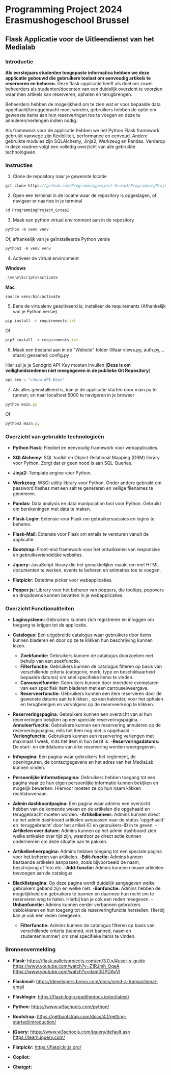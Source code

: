 # Programming Project 2024 Erasmushogeschool Brussel
## Flask Applicatie voor de Uitleendienst van het Medialab
### Introductie
**Als eerstejaars studenten toegepaste informatica hebben we deze applicatie gebouwd die gebruikers toelaat om eenvoudig artikels te reserveren en beheren.**
Deze flask-applicatie heeft als doel om zowel beheerders als studenten/docenten van een duidelijk overzicht te voorzien waar men artikels kan reserveren, ophalen en terugbrengen.

Beheerders hebben de mogelijkheid om te zien wat er voor bepaalde data opgehaald/teruggebracht moet worden, gebruikers hebben de optie om gewenste items aan hun reserveringen toe te voegen en deze te annuleren/verlengen indien nodig.

Als framework voor de applicatie hebben we het Python Flask framework gebruikt vanwege zijn flexibiliteit, performance en eenvoud. 
Andere gebruikte modules zijn SQLAlchemy, Jinja2, Werkzeug en Pandas. Verderop in deze readme volgt een volledig overzicht van alle gebruikte technologieën.

### Instructies

1. Clone de repository naar je gewenste locatie

```typescript
git clone https://github.com/Programmingproject-Groep1/ProgrammingProject_Groep1
```

2. Open een terminal in de locatie waar de repository is opgeslagen, of navigeer er naartoe in je terminal

```typescript
cd ProgrammingProject_Groep1
```

3. Maak een python virtual environment aan in de repository

```typescript
python -m venv venv
```

Of, afhankelijk van je geïnstalleerde Python versie

```typescript
python3 -m venv venv
```

4. Activeer de virtual environment

**Windows**

```typescript
.\venv\Scripts\activate
```

**Mac**

```typescript
source venv/bin/activate
```

5. Eens de virtualenv geactiveerd is, installeer de requirements
(Afhankelijk van je Python versie)

```typescript
pip install -r requirements.txt
```

Of

```typescript
pip3 install -r requirements.txt
```

6. Maak een bestand aan in de "Website" folder (Waar views.py, auth.py,... staan) genaamd: config.py 

Hier zul je je Sendgrid API-Key moeten invullen (**Deze is om veiligheidsredenen niet meegegeven in de publieke Git Repository**)

```typescript
api_key = "<Jouw-API-Key>"
```

7. Als alles geïnstalleerd is, kan je de applicatie starten door main.py te runnen, en naar localhost:5000 te navigeren in je browser

```typescript
python main.py
```

Of 

```typescript
python3 main.py
```

### Overzicht van gebruikte technologieën

- **Python Flask:** Flexibel en eenvoudig framework voor webapplicaties.
  
- **SQLAlchemy:** SQL toolkit en Object-Relational Mapping (ORM) library voor Python. Zorgt dat er geen nood is aan SQL-Queries.
  
- **Jinja2:** Template engine voor Python.
  
- **Werkzeug:** WSGI utility library voor Python. Onder andere gebruikt om password hashes met een salt te genereren en veilige filenames te genereren.
  
- **Pandas:** Data analysis en data manipulation tool voor Python. Gebruikt om berekeningen met data te maken.

- **Flask-Login:** Extensie voor Flask om gebruikerssessies en logins te beheren.

- **Flask-Mail:** Extensie voor Flask om emails te versturen vanuit de applicatie.

- **Bootstrap:** Front-end framework voor het ontwikkelen van responsive en gebruiksvriendelijke websites.

- **Jquery:** JavaScript library die het gemakkelijker maakt om met HTML documenten te werken, events te beheren en animaties toe te voegen.

- **Flatpickr:** Datetime picker voor webapplicaties.

- **Popper.js:** Library voor het beheren van poppers, die tooltips, popovers en dropdowns kunnen bevatten in je webapplicaties.

### Overzicht Functionaliteiten

- **Loginsysteem:** Gebruikers kunnen zich registreren en inloggen om toegang te krijgen tot de applicatie.
  
- **Catalogus:** Een uitgebreide catalogus waar gebruikers door items kunnen bladeren en door op ze te klikken hun beschrijving kunnen lezen.
    - **Zoekfunctie:** Gebruikers kunnen de catalogus doorzoeken met behulp van een zoekfunctie.
    - **Filterfunctie:**  Gebruikers kunnen de catalogus filteren op basis van verschillende criteria (categorie, merk, type en beschikbaarheid bepaalde datums)                             om snel specifieke items te vinden.
    - **Carousselfunctie:**  Gebruikers kunnen door meerdere exemplaren van een specifiek item bladeren met een carrouselweergave.
    - **Reserveerfunctie:** Gebruikers kunnen een item reserveren door de gewenste datums aan te klikken , op een kalender, voor het ophalen en terugbrengen en                                vervolgens op de reserveerknop te klikken.
 
- **Reserveringspagina:** Gebruikers kunnen een overzicht van al hun reserveringen bekijken op een speciale reserveringspagina.
    -**Annuleerfunctie:** Gebruikers kunnen een reservering annuleren op de reserveringspagina, mits het item nog niet is opgehaald.
    -**Verlengfunctie:** Gebruikers kunnen een reservering verlengen met maximaal 1 week, mits het item in hun bezit is.
    -**Reserveringsdatums:** De start- en einddatums van elke reservering worden weergegeven.
  
- **Infopagina:** Een pagina waar gebruikers het reglement, de openingsuren, de contactgegevens en het adres van het MediaLab kunnen vinden.

- **Persoonlijke informatiepagina:** Gebruikers hebben toegang tot een pagina waar ze hun eigen persoonlijke informatie kunnen bekijken en mogelijk bewerken.                                           Hiervoor moeten ze op hun naam klikken rechtsbovenaan.

- **Admin dashboardpagina:** Een pagina waar admins een overzicht hebben van de komende weken en de artikelen die opgehaald en teruggebracht moeten worden.
    -**Artikelbeheer:** Admins kunnen direct op het admin dashboard artikelen aanpassen naar de status 'opgehaald' en 'teruggebracht' door het                                             artikel-ID en gebruikers-ID in te geven.
    -**Artikelen over datum:** Admins kunnen op het admin dashboard zien welke artikelen over tijd zijn, waardoor ze direct actie kunnen ondernemen om deze                                       situatie aan te pakken.
    
- **Artikelbeheerpagina:** Admins hebben toegang tot een speciale pagina voor het beheren van artikelen.
    -**Edit-functie:** Admins kunnen bestaande artikelen aanpassen, zoals bijvoorbeeld de naam, beschrijving of foto etc.
    -**Add-functie:** Admins kunnen nieuwe artikelen toevoegen aan de catalogus.
    
- **Blacklistpagina:** Op deze pagina wordt duidelijk aangegeven welke gebruikers geband zijn en welke niet.
  -**Banfunctie:** Admins hebben de mogelijkheid om gebruikers te bannen en daarmee hun recht om te reserveren weg te halen. Hierbij kan je ook een reden meegeven.
  -**Unbanfunctie:** Admins kunnen eerder verbannen gebruikers deblokkeren en hun toegang tot de reserveringfunctie herstellen. Hierbij kan je ook een reden                            meegeven.
  - **Filterfunctie:**  Admins kunnen de catalogus filteren op basis van verschillende criteria (banned, niet banned, naam en studentennummer)                                             om snel specifieke items te vinden.


### Bronnenvermelding

- **Flask:** https://flask.palletsprojects.com/en/3.0.x/#user-s-guide 
            https://www.youtube.com/watch?v=Z1RJmh_OqeA
            https://www.youtube.com/watch?v=dam0GPOAvVI
- **Flaskmail:** https://developers.brevo.com/docs/send-a-transactional-email
- **Flasklogin:** https://flask-login.readthedocs.io/en/latest/
  
- **Python:** https://www.w3schools.com/python/
             

- **Bootstrap:** https://getbootstrap.com/docs/4.1/getting-started/introduction/

- **jQuery:** https://www.w3schools.com/jquery/default.asp
             https://learn.jquery.com/ 

- **Flatpickr:** https://flatpickr.js.org/ 

- **Copilot:** 

- **Chatgpt:** 











